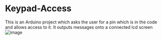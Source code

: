 # Keypad-Access
This is an Arduino project which asks the user for a pin which is in the code and allows access to it. It outputs messages onto a connected lcd screen
![image](https://user-images.githubusercontent.com/57999971/80249233-5e4cc900-8669-11ea-81e8-a8dc197a202f.png)
